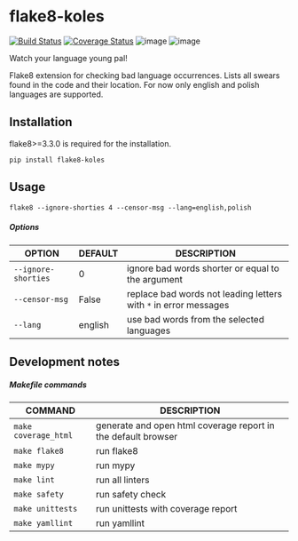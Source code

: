 # flake8-koles

[![Build Status](https://travis-ci.org/myslak71/flake8-koles.svg?branch=master)](https://travis-ci.org/myslak71/flake8-koles)
[![Coverage Status](https://coveralls.io/repos/github/myslak71/flake8-koles/badge.svg?branch=master)](https://coveralls.io/github/myslak71/flake8-koles?branch=master)
![image](https://img.shields.io/badge/python-3.7-blue.svg)
![image](https://img.shields.io/badge/version-0.1.0-yellow)

Watch your language young pal!

Flake8 extension for checking bad language occurrences. Lists all swears found in the code and their location.
For now only english and polish languages are supported.

## Installation
flake8>=3.3.0 is required for the installation.
```
pip install flake8-koles
```

## Usage
```
flake8 --ignore-shorties 4 --censor-msg --lang=english,polish
```
##### Options
|OPTION    | DEFAULT|DESCRIPTION |
| --------  |---|-------------|
|`--ignore-shorties`|0 |ignore bad words shorter or equal to the argument|
|`--censor-msg`|False |replace bad words not leading letters with `*` in error messages|
|`--lang`|english |use bad words from the selected languages|

## Development notes

##### Makefile commands

|COMMAND |DESCRIPTION|
|--------|-----------|
|`make coverage_html`|generate and open html coverage report in the default browser|
|`make flake8`|run flake8|
|`make mypy`|run mypy|
|`make lint`|run all linters|
|`make safety`|run safety check|
|`make unittests`|run unittests with coverage report
|`make yamllint`|run yamllint|
